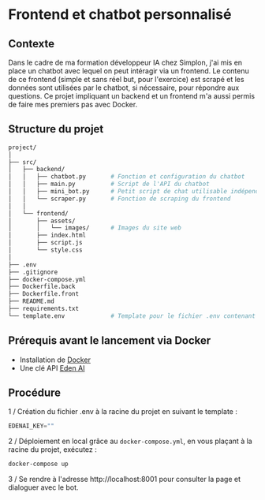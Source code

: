 # Frontend et chatbot personnalisé

## Contexte
Dans le cadre de ma formation développeur IA chez Simplon, j'ai mis en place un chatbot avec lequel on peut intéragir via un frontend. Le contenu de ce frontend (simple et sans réel but, pour l'exercice) est scrapé et les données sont utilisées par le chatbot, si nécessaire, pour répondre aux questions. Ce projet impliquant un backend et un frontend m'a aussi permis de faire mes premiers pas avec Docker.

## Structure du projet
```bash
project/
│
├── src/
│   ├── backend/
│   │   ├── chatbot.py       # Fonction et configuration du chatbot
│   │   ├── main.py          # Script de l'API du chatbot
│   │   ├── mini_bot.py      # Petit script de chat utilisable indépendamment (exercice)
│   │   └── scraper.py       # Fonction de scraping du frontend
│   │
│   └── frontend/
│       ├── assets/
│       │   └── images/      # Images du site web
│       ├── index.html
│       ├── script.js
│       └── style.css
│
├── .env
├── .gitignore
├── docker-compose.yml
├── Dockerfile.back
├── Dockerfile.front
├── README.md
├── requirements.txt
└── template.env             # Template pour le fichier .env contenant la clé API
```

## Prérequis avant le lancement via Docker
- Installation de [Docker](https://www.docker.com/products/docker-desktop/)
- Une clé API [Eden AI](https://app.edenai.run/)

## Procédure
1 / Création du fichier .env à la racine du projet en suivant le template :
```py
EDENAI_KEY=""
```

2 / Déploiement en local grâce au `docker-compose.yml`, en vous plaçant à la racine du projet, exécutez :
```bash
docker-compose up
```

3 / Se rendre à l'adresse http://localhost:8001 pour consulter la page et dialoguer avec le bot.
